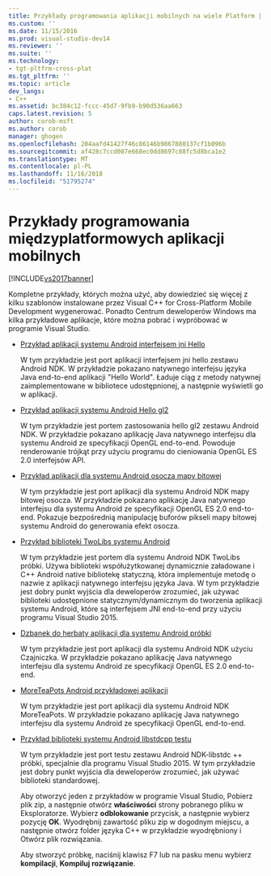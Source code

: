 ```yaml
---
title: Przykłady programowania aplikacji mobilnych na wiele Platform | Dokumentacja firmy Microsoft
ms.custom: ''
ms.date: 11/15/2016
ms.prod: visual-studio-dev14
ms.reviewer: ''
ms.suite: ''
ms.technology:
- tgt-pltfrm-cross-plat
ms.tgt_pltfrm: ''
ms.topic: article
dev_langs:
- C++
ms.assetid: bc384c12-fccc-45d7-9fb9-b90d536aa663
caps.latest.revision: 5
author: corob-msft
ms.author: corob
manager: ghogen
ms.openlocfilehash: 204aafd41427f46c86146b9867880137cf1b096b
ms.sourcegitcommit: af428c7ccd007e668ec0dd8697c88fc5d8bca1e2
ms.translationtype: MT
ms.contentlocale: pl-PL
ms.lasthandoff: 11/16/2018
ms.locfileid: "51795274"
---
```

# <a name="cross-platform-mobile-development-examples"></a>Przykłady programowania międzyplatformowych aplikacji mobilnych
[!INCLUDE[vs2017banner](../includes/vs2017banner.md)]

  
Kompletne przykłady, których można użyć, aby dowiedzieć się więcej z kilku szablonów instalowane przez Visual C++ for Cross-Platform Mobile Development wygenerować. Ponadto Centrum deweloperów Windows ma kilka przykładowe aplikacje, które można pobrać i wypróbować w programie Visual Studio.  
  
- [Przykład aplikacji systemu Android interfejsem jni Hello](https://code.msdn.microsoft.com/hello-jni-Android-790ab73d)  
  
   W tym przykładzie jest port aplikacji interfejsem jni hello zestawu Android NDK. W przykładzie pokazano natywnego interfejsu języka Java end-to-end aplikacji "Hello World". Ładuje ciąg z metody natywnej zaimplementowane w bibliotece udostępnionej, a następnie wyświetli go w aplikacji.  
  
- [Przykład aplikacji systemu Android Hello gl2](https://code.msdn.microsoft.com/hello-gl2-Android-3b61896c)  
  
   W tym przykładzie jest portem zastosowania hello gl2 zestawu Android NDK. W przykładzie pokazano aplikację Java natywnego interfejsu dla systemu Android ze specyfikacji OpenGL end-to-end. Powoduje renderowanie trójkąt przy użyciu programu do cieniowania OpenGL ES 2.0 interfejsów API.  
  
- [Przykład aplikacji dla systemu Android osocza mapy bitowej](https://code.msdn.microsoft.com/Bitmap-Plasma-Android-77ae296a)  
  
   W tym przykładzie jest port aplikacji dla systemu Android NDK mapy bitowej osocza. W przykładzie pokazano aplikację Java natywnego interfejsu dla systemu Android ze specyfikacji OpenGL ES 2.0 end-to-end. Pokazuje bezpośrednią manipulację buforów pikseli mapy bitowej systemu Android do generowania efekt osocza.  
  
- [Przykład biblioteki TwoLibs systemu Android](https://code.msdn.microsoft.com/TwoLibs-Android-Library-6396e5c4)  
  
   W tym przykładzie jest portem dla systemu Android NDK TwoLibs próbki. Używa biblioteki współużytkowanej dynamicznie załadowane i C++ Android native bibliotekę statyczną, która implementuje metodę o nazwie z aplikacji natywnego interfejsu języka Java. W tym przykładzie jest dobry punkt wyjścia dla deweloperów zrozumieć, jak używać biblioteki udostępnione statycznym/dynamicznym do tworzenia aplikacji systemu Android, które są interfejsem JNI end-to-end przy użyciu programu Visual Studio 2015.  
  
- [Dzbanek do herbaty aplikacji dla systemu Android próbki](https://code.msdn.microsoft.com/Tea-Pot-Android-Application-e7c05d73)  
  
   W tym przykładzie jest port aplikacji dla systemu Android NDK użyciu Czajniczka. W przykładzie pokazano aplikację Java natywnego interfejsu dla systemu Android ze specyfikacji OpenGL ES 2.0 end-to-end.  
  
- [MoreTeaPots Android przykładowej aplikacji](https://code.msdn.microsoft.com/MoreTeaPots-Android-a9bd8549)  
  
   W tym przykładzie jest port aplikacji dla systemu Android NDK MoreTeaPots. W przykładzie pokazano aplikację Java natywnego interfejsu dla systemu Android ze specyfikacji OpenGL end-to-end.  
  
- [Przykład biblioteki systemu Android libstdcpp testu](https://code.msdn.microsoft.com/test-libstdcpp-Android-00b548f5)  
  
   W tym przykładzie jest port testu zestawu Android NDK-libstdc ++ próbki, specjalnie dla programu Visual Studio 2015. W tym przykładzie jest dobry punkt wyjścia dla deweloperów zrozumieć, jak używać biblioteki standardowej.  
  
  Aby otworzyć jeden z przykładów w programie Visual Studio, Pobierz plik zip, a następnie otwórz **właściwości** strony pobranego pliku w Eksploratorze. Wybierz **odblokowanie** przycisk, a następnie wybierz pozycję **OK**. Wyodrębnij zawartość pliku zip w dogodnym miejscu, a następnie otwórz folder języka C++ w przykładzie wyodrębniony i Otwórz plik rozwiązania.  
  
  Aby stworzyć próbkę, naciśnij klawisz F7 lub na pasku menu wybierz **kompilacji**, **Kompiluj rozwiązanie**.

